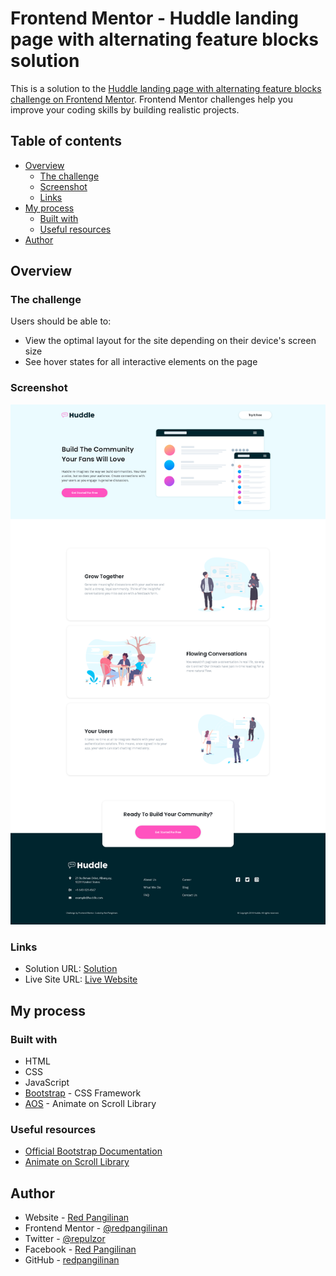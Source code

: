 # Frontend Mentor - Huddle landing page with alternating feature blocks solution

This is a solution to the [Huddle landing page with alternating feature blocks challenge on Frontend Mentor](https://www.frontendmentor.io/challenges/huddle-landing-page-with-alternating-feature-blocks-5ca5f5981e82137ec91a5100). Frontend Mentor challenges help you improve your coding skills by building realistic projects. 

## Table of contents

- [Overview](#overview)
  - [The challenge](#the-challenge)
  - [Screenshot](#screenshot)
  - [Links](#links)
- [My process](#my-process)
  - [Built with](#built-with)
  - [Useful resources](#useful-resources)
- [Author](#author)

## Overview

### The challenge

Users should be able to:

- View the optimal layout for the site depending on their device's screen size
- See hover states for all interactive elements on the page

### Screenshot

![](./images/solution-screenshot.png)

### Links

- Solution URL: [Solution](https://www.frontendmentor.io/solutions/huddle-landing-page-with-alternating-feature-blocks-using-bootstrap-ese4xmrIrX)
- Live Site URL: [Live Website](https://redpangilinan.github.io/huddle-landing-page-with-alternating-blocks/)

## My process

### Built with

- HTML
- CSS
- JavaScript
- [Bootstrap](https://getbootstrap.com/) - CSS Framework
- [AOS](https://michalsnik.github.io/aos/) - Animate on Scroll Library

### Useful resources

- [Official Bootstrap Documentation](https://getbootstrap.com/docs/5.0/getting-started/introduction/)
- [Animate on Scroll Library](https://michalsnik.github.io/aos/)

## Author

- Website - [Red Pangilinan](https://redpangilinan.github.io/portfolio/)
- Frontend Mentor - [@redpangilinan](https://www.frontendmentor.io/profile/redpangilinan)
- Twitter - [@repulzor](https://twitter.com/repulzor)
- Facebook - [Red Pangilinan](https://www.facebook.com/redpangilinan715/)
- GitHub - [redpangilinan](https://github.com/redpangilinan)